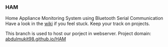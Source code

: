 ### HAM
Home Appliance Monitoring System using Bluetooth Serial Communication <br>
Have a look in the [wiki](https://github.com/abdulmukit98/HAM/wiki) if you feel stuck. Keep your track on projects.

This branch is used to host our porject in webserver. Project domain: [abdulmukit98.github.io/HAM](https://abdulmukit98.github.io/HAM/)


<br><br><br><br><br><br>
